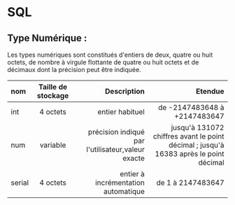 # SQL

## Type Numérique : 

Les types numériques sont constitués d'entiers de deux, quatre ou huit octets, de nombre à virgule flottante de quatre ou huit octets
et de décimaux dont la précision peut être indiquée.

| nom  | Taille de stockage| Description | Etendue |
| :--------------- |:---------------:| -----:|-------:|
| int | 4 octets | entier habituel | de -2147483648 à +2147483647 |
|num|variable|précision indiqué par l'utilisateur,valeur exacte| jusqu'à 131072 chiffres avant le point décimal ; jusqu'à 16383 après le point décimal|
|serial|4 octets|entier à incrémentation automatique| de 1 à 2147483647 |
